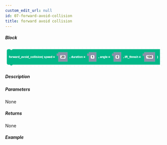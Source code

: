 ```yaml
---
custom_edit_url: null
id: 07-forward-avoid-collision
title: forward avoid collision
---
```


##### Block

![foward avoid collision block image](forward_avoid_collision.png)

##### Description

<!-- description -->

##### Parameters

None <!-- image -->

##### Returns

None

##### Example

<!-- image -->
